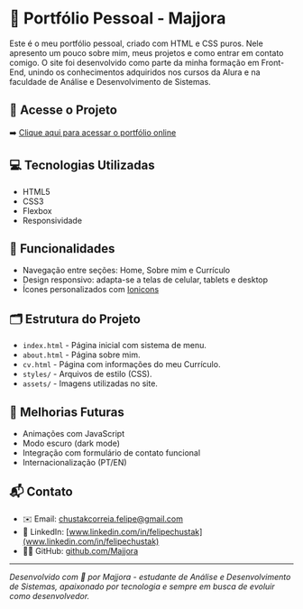 # 🌟 Portfólio Pessoal - Majjora

Este é o meu portfólio pessoal, criado com HTML e CSS puros. Nele apresento um pouco sobre mim, meus projetos e como entrar em contato comigo. O site foi desenvolvido como parte da minha formação em Front-End, unindo os conhecimentos adquiridos nos cursos da Alura e na faculdade de Análise e Desenvolvimento de Sistemas.

## 🔗 Acesse o Projeto

➡️ [Clique aqui para acessar o portfólio online](https://portifolio-phi-liard.vercel.app/)

## 💻 Tecnologias Utilizadas

- HTML5
- CSS3
- Flexbox
- Responsividade

## 📱 Funcionalidades

- Navegação entre seções: Home, Sobre mim e Currículo 
- Design responsivo: adapta-se a telas de celular, tablets e desktop
- Ícones personalizados com [Ionicons](https://ionic.io/ionicons)

## 🗂️ Estrutura do Projeto

- `index.html` - Página inicial com sistema de menu.
- `about.html` - Página sobre mim.
- `cv.html` - Página com informações do meu Currículo.
- `styles/` - Arquivos de estilo (CSS).
- `assets/` - Imagens utilizadas no site.

## 🚀 Melhorias Futuras

- Animações com JavaScript
- Modo escuro (dark mode)
- Integração com formulário de contato funcional
- Internacionalização (PT/EN)

## 📬 Contato

- ✉️ Email: chustakcorreia.felipe@gmail.com  
- 💼 LinkedIn: [www.linkedin.com/in/felipechustak](www.linkedin.com/in/felipechustak)  
- 🧑‍💻 GitHub: [github.com/Majjora](https://github.com/Majjora)

---

*Desenvolvido com 💙 por Majjora - estudante de Análise e Desenvolvimento de Sistemas, apaixonado por tecnologia e sempre em busca de evoluir como desenvolvedor.*

